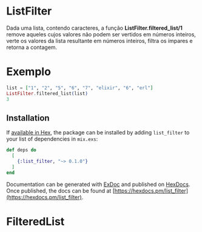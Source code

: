 # ListFilter

Dada uma lista, contendo caracteres, a função **ListFilter.filtered_list/1** remove aqueles cujos valores não podem ser vertidos em números inteiros, verte os valores da lista resultante em números inteiros, filtra os ímpares e retorna a contagem.

# Exemplo
```elixir
list = ["1", "2", "5", "6", "7", "elixir", "6", "erl"]
ListFilter.filtered_list(list)
3
```

## Installation

If [available in Hex](https://hex.pm/docs/publish), the package can be installed
by adding `list_filter` to your list of dependencies in `mix.exs`:

```elixir
def deps do
  [
    {:list_filter, "~> 0.1.0"}
  ]
end
```

Documentation can be generated with [ExDoc](https://github.com/elixir-lang/ex_doc)
and published on [HexDocs](https://hexdocs.pm). Once published, the docs can
be found at [https://hexdocs.pm/list_filter](https://hexdocs.pm/list_filter).

# FilteredList
